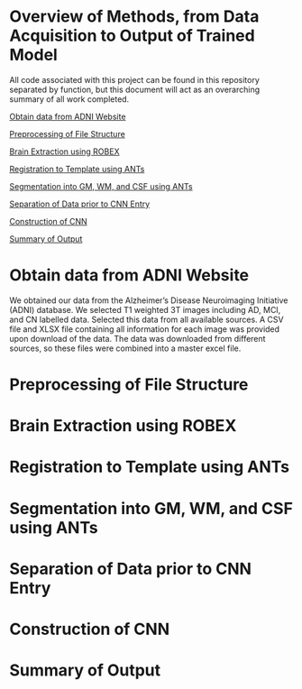 # Overview of Methods, from Data Acquisition to Output of Trained Model

All code associated with this project can be found in this repository separated by function, but this document will act as an overarching summary of all work completed. 

[Obtain data from ADNI Website](#Obtain_data_from_ADNI_Website)

[Preprocessing of File Structure](#Preprocessing_of_File_Structure)

[Brain Extraction using ROBEX](#Brain_Extraction_using_ROBEX)

[Registration to Template using ANTs](#Registration_to_Template_using_ANTs)

[Segmentation into GM, WM, and CSF using ANTs](#Segmentation_into_GM,_WM,_and_CSF_using_ANTs)

[Separation of Data prior to CNN Entry](#Separation_of_Data_prior_to_CNN_Entry)

[Construction of CNN](#Construction_of_CNN)

[Summary of Output](#Summary_of_Output)


# <a name="Obtain_data_from_ADNI_Website"></a>Obtain data from ADNI Website

We obtained our data from the Alzheimer’s Disease Neuroimaging Initiative (ADNI) database. We selected T1 weighted 3T images including AD, MCI, and CN labelled data. Selected this data from all available sources. A CSV file and XLSX file containing all information for each image was provided upon download of the data. The data was downloaded from different sources, so these files were combined into a master excel file. 

# <a name="Preprocessing_of_File_Structure"></a>Preprocessing of File Structure

# <a name="Brain_Extraction_using_ROBEX"></a>Brain Extraction using ROBEX

# <a name="Registration_to_Template_using_ANTs"></a>Registration to Template using ANTs

# <a name="Segmentation_into_GM,_WM,_and_CSF_using_ANTs"></a>Segmentation into GM, WM, and CSF using ANTs

# <a name="Separation_of_Data_prior_to_CNN_Entry"></a>Separation of Data prior to CNN Entry

# <a name="Construction_of_CNN"></a>Construction of CNN

# <a name="Summary_of_Output"></a>Summary of Output

